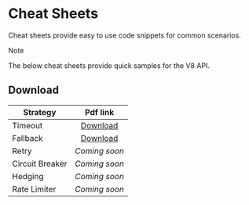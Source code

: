 # Cheat Sheets

Cheat sheets provide easy to use code snippets for common scenarios.

> [!NOTE]
> The below cheat sheets provide quick samples for the V8 API.

## Download

| Strategy | Pdf link |
| ------------- | :-------------: |
| Timeout | [Download](../media/Timeout%20cheat%20sheet.pdf) |
| Fallback | [Download](../media/Fallback%20cheat%20sheet.pdf) |
| Retry | *Coming soon* |
| Circuit Breaker | *Coming soon* |
| Hedging | *Coming soon* |
| Rate Limiter | *Coming soon* |
